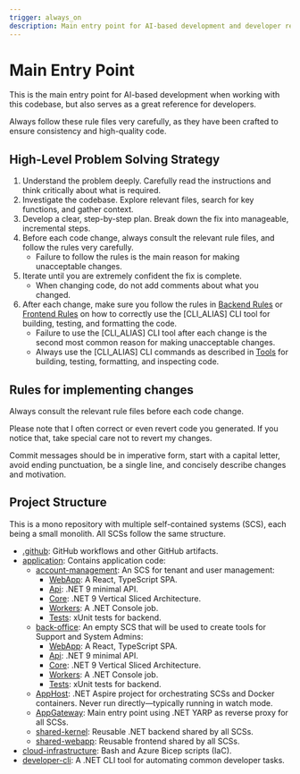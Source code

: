 ```yaml
---
trigger: always_on
description: Main entry point for AI-based development and developer reference
---
```


# Main Entry Point

This is the main entry point for AI-based development when working with this codebase, but also serves as a great reference for developers.

Always follow these rule files very carefully, as they have been crafted to ensure consistency and high-quality code.

## High-Level Problem Solving Strategy

1. Understand the problem deeply. Carefully read the instructions and think critically about what is required.
2. Investigate the codebase. Explore relevant files, search for key functions, and gather context.
3. Develop a clear, step-by-step plan. Break down the fix into manageable, incremental steps.
4. Before each code change, always consult the relevant rule files, and follow the rules very carefully.
   - Failure to follow the rules is the main reason for making unacceptable changes.
5. Iterate until you are extremely confident the fix is complete.
   - When changing code, do not add comments about what you changed.
6. After each change, make sure you follow the rules in [Backend Rules](/.windsurf/rules/backend/backend.md) or [Frontend Rules](/.windsurf/rules/frontend/frontend.md) on how to correctly use the [CLI_ALIAS] CLI tool for building, testing, and formatting the code.
   - Failure to use the [CLI_ALIAS] CLI tool after each change is the second most common reason for making unacceptable changes.
   - Always use the [CLI_ALIAS] CLI commands as described in [Tools](/.windsurf/rules/tools.md) for building, testing, formatting, and inspecting code.

## Rules for implementing changes

Always consult the relevant rule files before each code change.

Please note that I often correct or even revert code you generated. If you notice that, take special care not to revert my changes.

Commit messages should be in imperative form, start with a capital letter, avoid ending punctuation, be a single line, and concisely describe changes and motivation.

## Project Structure

This is a mono repository with multiple self-contained systems (SCS), each being a small monolith. All SCSs follow the same structure.

- [.github](/.github): GitHub workflows and other GitHub artifacts.
- [application](/application): Contains application code:
  - [account-management](/application/account-management): An SCS for tenant and user management:
    - [WebApp](/application/account-management/WebApp): A React, TypeScript SPA.
    - [Api](/application/account-management/Api): .NET 9 minimal API.
    - [Core](/application/account-management/Core): .NET 9 Vertical Sliced Architecture.
    - [Workers](/application/account-management/Workers): A .NET Console job.
    - [Tests](/application/account-management/Tests): xUnit tests for backend.
  - [back-office](/application/back-office): An empty SCS that will be used to create tools for Support and System Admins:
    - [WebApp](/application/back-office/WebApp): A React, TypeScript SPA.
    - [Api](/application/back-office/Api): .NET 9 minimal API.
    - [Core](/application/back-office/Core): .NET 9 Vertical Sliced Architecture.
    - [Workers](/application/back-office/Workers): A .NET Console job.
    - [Tests](/application/back-office/Tests): xUnit tests for backend.
  - [AppHost](/application/AppHost): .NET Aspire project for orchestrating SCSs and Docker containers. Never run directly—typically running in watch mode.
  - [AppGateway](/application/AppGateway): Main entry point using .NET YARP as reverse proxy for all SCSs.
  - [shared-kernel](/application/shared-kernel): Reusable .NET backend shared by all SCSs.
  - [shared-webapp](/application/shared-webapp): Reusable frontend shared by all SCSs.
- [cloud-infrastructure](/cloud-infrastructure): Bash and Azure Bicep scripts (IaC).
- [developer-cli](/developer-cli): A .NET CLI tool for automating common developer tasks.

